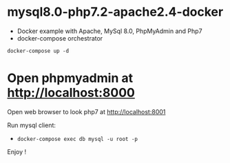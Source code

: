 # mysql8.0-php7.2-apache2.4-docker

- Docker example with Apache, MySql 8.0, PhpMyAdmin and Php7
- docker-compose orchestrator

```
docker-compose up -d
```

Open phpmyadmin at [http://localhost:8000](http://localhost:8000)
=====================================================================
Open web browser to look php7 at [http://localhost:8001](http://localhost:8001)

Run mysql client:

- `docker-compose exec db mysql -u root -p` 

Enjoy !
